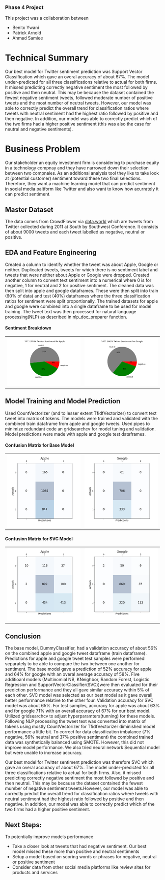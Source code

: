 ### Phase 4 Project
This project was a collaboration between<br>
* Benito Ywani
* Patrick Arnold
* Ahmad Samiee

# Technical Summary
Our best model for Twitter sentiment prediction was Support Vector Classification which gave an overal accuracy of about 67%. The model under-predicted for all three classifications relative to actual for both firms.  It missed predicting correctly negative sentiment the most followed by positive and then neutral.  This may be because the dataset contained the fewest negative sentiment tweets, followed moderate number of positive tweets and the most number of neutral tweets. However, our model was able to correctly predict the overall trend for classification ratios where tweets with neutral sentiment had the highest ratio followed by positive and then negative. In addition, our model was able to correctly predict which of the two firms had a higher positive sentiment (this was also the case for neutral and negative sentiments).<br>

# Business Problem
Our stakeholder an equity investment firm is considering to purchase equity in a technology compnay and they have narrowed down their selection between two compnaies.  As an additional analysis tool they like to take look at (potential customer) sentiment toward these two final selections. Therefore, they want a machine learning model that can predict sentiment in social media paltform like Twitter and also want to know how acurrately it can predict sentiment.<br>

## Master Dataset
The data comes from CrowdFlower via [data.world](https://data.world/crowdflower/brands-and-product-emotions) which are tweets from Twitter collected during 2011 at South by Southwest Conference. It consists of about 9000 tweets and each tweet labelled as negative, neutral or positive.<br>


## EDA and Feature Engineering
Created a column to identify whether the tweet was about Apple, Google or neither. Duplicated tweets, tweets for which there is no sentiment label and tweets that were neither about Apple or Google were dropped. Created another column to convert text sentiment into a numerical where 0 is for negative, 1 for neutral and 2 for positive sentiment. The cleaned data was then split into apple and google dataframes. These were then split into train (60% of data) and test (40%) dataframes where the three classification ratios for sentiment were split proportionally.  The trained datasets for apple and google were combined into a single dataframe to be used for model training. The tweet text was then processed for natural language processing(NLP) as described in nlp_doc_preparer function.<br>

#### Sentiment Breakdown
<table><tr>
<td> <img src="images/apple_sentiment.png" alt="Sentiment_Apple" /></td>
<td> <img src="images/google_sentiment.png" alt="BM_Google" /></td>
</tr></table>


## Model Training and Model Prediction
Used CountVectorizer (and to lesser extent TfidfVectorizer) to convert text tweet into matrix of tokens.  The models were trained and validated with the combined train dataframe from apple and google tweets. Used pipes to minimize redundant code an gridsearchcv for model tuning and validation. Model predictions were made with apple and google test dataframes.<br>

#### Confusion Matrix for Base Model<br>
<table><tr>
<td> <img src="images/BM_Apple.png" alt="BM_Apple" /></td>
<td> <img src="images/BM_Google.png" alt="BM_Google" /></td>
</tr></table>


#### Confusion Matrix for SVC Model<br>
<table><tr>
<td> <img src="images/SVC_Apple.png" alt="SVC_Apple"/> </td>
<td> <img src="images/SVC_Google.png" alt="SVC_Google"/> </td>
</tr></table>


## Conclusion
The base model, DummyClassifier, had a validation accuracy of about 56% on the combined apple and google tweet dataframe (train dataframe). Predictions for apple and google tweet test samples were performed separately to be able to compare the two between one another for sentiment.  The base model gave a prediction of 52% accuracy for apple and 64% for google with an overal average accuracy of 58%.  Five additioanl models (Multinomial NB, KNeighbor, Random Forest, Logistic Regression and SupportVectorClassifier(SVC))were then evaluated for their prediction performance and they all gave similar accuracy within 5% of each other.  SVC model was selected as our best model as it gave overall better performance relative to the other four. Validation accuracy for SVC model was about 65%. For test samples, accuracy for apple was about 63% and for google 71% with an overall accuracy of 67% for our best model. Utilized gridsearchcv to adjust hyperparamters(tunning) for these models. Following NLP processing the tweet text was converted into matrix of tokens using mostly CountVectorizer for TfidfVectorizer diminished model performance a little bit. To correct for data classification imbalance (7% negative, 56% neutral and 37% positive sentiment) the combined trained data was synthetically balanced using SMOTE.  However, this did not improve model performance. We also tried neural network Sequential model but were unable to increase accuracy.

Our best model for Twitter sentiment prediction was therefore SVC which gave an overal accuracy of about 67%. The model under-predicted for all three classifications relative to actual for both firms. Also, it missed predicting correctly negative sentiment the most followed by positive and then neutral.  This may be because the dataset contained the fewest mumber of negative sentiment tweets.However, our model was able to correctly predict the overall trend for classification ratios where tweets with neutral sentiment had the highest ratio followed by positive and then negative. In addition, our model was able to correctly predict which of the two firms had a higher positive sentiment. 

## Next Steps:
To potentially improve models performance
* Take a closer look at tweets that had negative sentiment.  Our best model missed these more than positive and neutral sentiments
* Setup a model based on scoring words or phrases for negative, neutral or positive sentiment
* Consider data from other social media platforms like review sites for products and services
